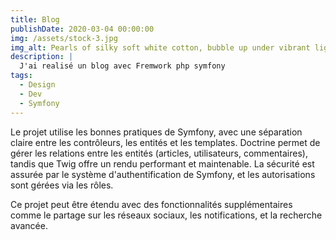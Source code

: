 ```yaml
---
title: Blog
publishDate: 2020-03-04 00:00:00
img: /assets/stock-3.jpg
img_alt: Pearls of silky soft white cotton, bubble up under vibrant lighting
description: |
  J'ai realisé un blog avec Fremwork php symfony
tags:
  - Design
  - Dev
  - Symfony
---
```


Le projet utilise les bonnes pratiques de Symfony, avec une séparation claire entre les contrôleurs, les entités et les templates. Doctrine permet de gérer les relations entre les entités (articles, utilisateurs, commentaires), tandis que Twig offre un rendu performant et maintenable. La sécurité est assurée par le système d'authentification de Symfony, et les autorisations sont gérées via les rôles.

Ce projet peut être étendu avec des fonctionnalités supplémentaires comme le partage sur les réseaux sociaux, les notifications, et la recherche avancée.